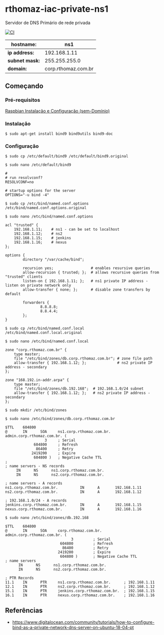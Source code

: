 # rthomaz-iac-private-ns1

Servidor de DNS Primário de rede privada

[![CI](https://github.com/rthomaz-iac/rthomaz-iac-private-ns1/workflows/CI/badge.svg)](https://github.com/rthomaz-iac/rthomaz-iac-private-ns1/actions?query=workflow%3ACI)

|**hostname:**|ns1|
|---|---|
|**ip address:**|192.168.1.11|
|**subnet mask:**|255.255.255.0|
|**domain:**|corp.rthomaz.com.br|

## Começando

### Pré-requisitos

[Raspbian Instalação e Configuração (sem-Domínio)](https://github.com/rthomaz-iac/rthomaz-iac-wiki/wiki/Raspbian-Instala%C3%A7%C3%A3o-e-Configura%C3%A7%C3%A3o-(sem-Dom%C3%ADnio))

### Instalação

`$ sudo apt-get install bind9 bind9utils bind9-doc`

### Configuração

`$ sudo cp /etc/default/bind9 /etc/default/bind9.original`

`$ sudo nano /etc/default/bind9`

    #
    # run resolvconf?
    RESOLVCONF=no
    
    # startup options for the server
    OPTIONS="-u bind -4"
    
`$ sudo cp /etc/bind/named.conf.options /etc/bind/named.conf.options.original`

`$ sudo nano /etc/bind/named.conf.options`

    acl "trusted" {
        192.168.1.11;    # ns1 - can be set to localhost
        192.168.1.12;    # ns2
        192.168.1.15;    # jenkins
        192.168.1.16;    # nexus
    };

    options {
            directory "/var/cache/bind";
                    
            recursion yes;                 # enables resursive queries
            allow-recursion { trusted; };  # allows recursive queries from "trusted" clients
            listen-on { 192.168.1.11; };   # ns1 private IP address - listen on private network only
            allow-transfer { none; };      # disable zone transfers by default
    
            forwarders {
                    8.8.8.8;
                    8.8.4.4;
            };
    }
    
`$ sudo cp /etc/bind/named.conf.local /etc/bind/named.conf.local.original`

`$ sudo nano /etc/bind/named.conf.local`

    zone "corp.rthomaz.com.br" {
        type master;
        file "/etc/bind/zones/db.corp.rthomaz.com.br"; # zone file path
        allow-transfer { 192.168.1.12; };              # ns2 private IP address - secondary
    };
    
    zone "168.192.in-addr.arpa" {
        type master;
        file "/etc/bind/zones/db.192.168";  # 192.168.1.0/24 subnet
        allow-transfer { 192.168.1.12; };   # ns2 private IP address - secondary
    };
    
`$ sudo mkdir /etc/bind/zones`

`$ sudo nano /etc/bind/zones/db.corp.rthomaz.com.br`

    $TTL    604800
    @       IN      SOA     ns1.corp.rthomaz.com.br. admin.corp.rthomaz.com.br. (
                      3     ; Serial
                 604800     ; Refresh
                  86400     ; Retry
                2419200     ; Expire
                 604800 )   ; Negative Cache TTL
    ;
    ; name servers - NS records
         IN      NS      ns1.corp.rthomaz.com.br.
         IN      NS      ns2.corp.rthomaz.com.br.
    
    ; name servers - A records
    ns1.corp.rthomaz.com.br.          IN      A       192.168.1.11
    ns2.corp.rthomaz.com.br.          IN      A       192.168.1.12
    
    ; 192.168.1.0/24 - A records
    jenkins.corp.rthomaz.com.br.      IN      A       192.168.1.15
    nexus.corp.rthomaz.com.br.        IN      A       192.168.1.16
    
`$ sudo nano /etc/bind/zones/db.192.168`

    $TTL    604800
    @       IN      SOA     corp.rthomaz.com.br. admin.corp.rthomaz.com.br. (
                                  3         ; Serial
                             604800         ; Refresh
                              86400         ; Retry
                            2419200         ; Expire
                             604800 )       ; Negative Cache TTL
    ; name servers
          IN      NS      ns1.corp.rthomaz.com.br.
          IN      NS      ns2.corp.rthomaz.com.br.
    
    ; PTR Records
    11.1    IN      PTR     ns1.corp.rthomaz.com.br.      ; 192.168.1.11
    12.1    IN      PTR     ns2.corp.rthomaz.com.br.      ; 192.168.1.12
    15.1    IN      PTR     jenkins.corp.rthomaz.com.br.  ; 192.168.1.15
    16.1    IN      PTR     nexus.corp.rthomaz.com.br.    ; 192.168.1.16
    
## Referências

- https://www.digitalocean.com/community/tutorials/how-to-configure-bind-as-a-private-network-dns-server-on-ubuntu-18-04-pt
